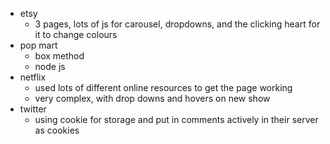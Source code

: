 - etsy
    - 3 pages, lots of js for carousel, dropdowns, and the clicking heart for it to change colours
- pop mart 
    - box method
    - node js
- netflix
    - used lots of different online resources to get the page working
    - very complex, with drop downs and hovers on new show
- twitter
    - using cookie for storage and put in comments actively in their server as cookies 